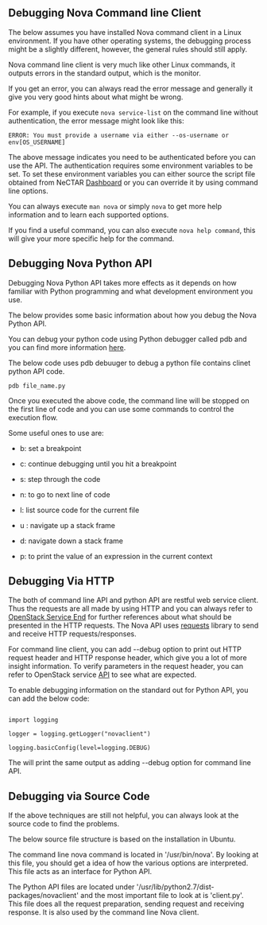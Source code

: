 ## Debugging Nova Command line Client

The below assumes you have installed Nova command client in a Linux
environment. If you have other operating systems, the debugging process might be
a slightly different, however, the general rules should still apply.

Nova command line client is very much like other Linux commands, it outputs
errors in the standard output, which is the monitor.

If you get an error, you can always read the error message and generally it give
you very good hints about what might be wrong.

For example, if you execute ```nova service-list``` on the command line without
authentication, the error message might look like this:

``` 
ERROR: You must provide a username via either --os-username or env[OS_USERNAME]
```

The above message indicates you need to be authenticated before you can use the
API. The authentication requires some environment variables to be set. To set
these environment variables you can either source the script file obtained from
NeCTAR [Dashboard][dashboard] or you can override it by using command line options.

You can always execute ```man nova``` or simply ```nova``` to get more help
information and to learn each supported options.

If you find a useful command, you can also execute ```nova help command```,
this will give your more specific help for the command.

## Debugging Nova Python API

Debugging Nova Python API takes more effects as it depends on how familiar
with Python programming and what development environment you use.

The below provides some basic information about how you debug the Nova Python
API.

You can debug your python code using Python debugger called pdb and you can find
more information [here][pdb].

The below code uses pdb debuuger to debug a python file contains clinet python
API code.

``` 
pdb file_name.py
```

Once you executed the above code, the command line will be stopped on the first
line of code and you can use some commands to control the execution flow.

Some useful ones to use are:

- b: set a breakpoint

- c: continue debugging until you hit a breakpoint

- s: step through the code

- n: to go to next line of code

- l: list source code for the current file

- u : navigate up a stack frame

- d: navigate down a stack frame

- p: to print the value of an expression in the current context


## Debugging Via HTTP

The both of command line API and python API are restful web service client.
Thus the requests are all made by using HTTP and you can always refer to
[OpenStack Service End][api] for further references about what should be
presented in the HTTP requests. The Nova API uses [requests][requests] library
to send and receive HTTP requests/responses.

For command line client, you can add --debug option to print out HTTP request
header and HTTP response header, which give you a lot of more insight
information. To verify parameters in the request header, you can refer to
OpenStack service [API][api] to see what are expected.


To enable debugging information on the standard out for Python API, you can add
the below code:


```

import logging

logger = logging.getLogger("novaclient")

logging.basicConfig(level=logging.DEBUG)

```


The will print the same output as adding --debug option for command line API.

## Debugging via Source Code

If the above techniques are still not helpful, you can always look at the source
code to find the problems.

The below source file structure is based on the installation in Ubuntu.

The command line nova command is located in '/usr/bin/nova'. By looking at this
file, you should get a idea of how the various options are interpreted. This file
acts as an interface for Python API.

The Python API files are located under
'/usr/lib/python2.7/dist-packages/novaclient' and the most important file to look
at is 'client.py'. This file does all the request preparation, sending request and
receiving response. It is also used by the command line Nova client. 


[dashboard]: https://dashboard.rc.nectar.org.au
[api]: http://developer.openstack.org/api-ref-objectstorage-v1.html
[pdb]: https://docs.python.org/2/library/pdb.html
[requests]: http://www.python-requests.org/en/latest/